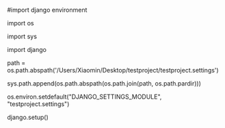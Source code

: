 
#import django environment

import os

import sys

import django

path = os.path.abspath('/Users/Xiaomin/Desktop/testproject/testproject.settings')

sys.path.append(os.path.abspath(os.path.join(path, os.path.pardir)))

os.environ.setdefault("DJANGO_SETTINGS_MODULE", "testproject.settings")

django.setup()
